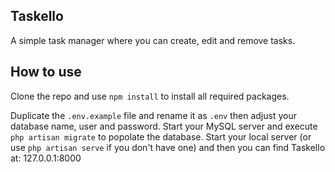 ## Taskello
A simple task manager where you can create, edit and remove tasks.

## How to use
Clone the repo and use `npm install` to install all required packages.

Duplicate the `.env.example` file and rename it as `.env` then adjust your database name, user and password.
Start your MySQL server and execute `php artisan migrate` to popolate the database.
Start your local server (or use `php artisan serve` if you don't have one) and then you can find Taskello at: 127.0.0.1:8000